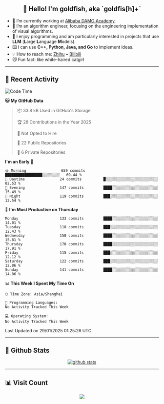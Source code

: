 
<h2 align="center">👋 Hello! I'm goldfish, aka `goldfis[h]+`</h2>

- 📍 I’m currently working at [Alibaba DAMO Academy](https://damo.alibaba.com/).  
- 🌱 I’m an algorithm engineer, focusing on the engineering implementation of visual algorithms.  
- 💬 I enjoy programming and am particularly interested in projects that use **LLM** (**L**arge **L**anguage **M**odels).   
- ⌨️ I can use **C++, Python, Java, and Go** to implement ideas.  
- 💡 How to reach me: [Zhihu](https://www.zhihu.com/people/goldfishh) • [Bilibili](https://space.bilibili.com/11349246)  
- 😼 Fun fact: like white-haired catgirl  

-------

## 🔧 Recent Activity

<!--START_SECTION:waka-->
![Code Time](http://img.shields.io/badge/Code%20Time-94%20hrs%2013%20mins-blue)

**🐱 My GitHub Data** 

> 📦 33.8 kB Used in GitHub's Storage 
 > 
> 🏆 28 Contributions in the Year 2025
 > 
> 🚫 Not Opted to Hire
 > 
> 📜 22 Public Repositories 
 > 
> 🔑 6 Private Repositories 
 > 
**I'm an Early 🐤** 

```text
🌞 Morning                659 commits         █████████████████░░░░░░░░   69.44 % 
🌆 Daytime                24 commits          █░░░░░░░░░░░░░░░░░░░░░░░░   02.53 % 
🌃 Evening                147 commits         ████░░░░░░░░░░░░░░░░░░░░░   15.49 % 
🌙 Night                  119 commits         ███░░░░░░░░░░░░░░░░░░░░░░   12.54 % 
```
📅 **I'm Most Productive on Thursday** 

```text
Monday                   133 commits         ████░░░░░░░░░░░░░░░░░░░░░   14.01 % 
Tuesday                  118 commits         ███░░░░░░░░░░░░░░░░░░░░░░   12.43 % 
Wednesday                150 commits         ████░░░░░░░░░░░░░░░░░░░░░   15.81 % 
Thursday                 170 commits         ████░░░░░░░░░░░░░░░░░░░░░   17.91 % 
Friday                   115 commits         ███░░░░░░░░░░░░░░░░░░░░░░   12.12 % 
Saturday                 122 commits         ███░░░░░░░░░░░░░░░░░░░░░░   12.86 % 
Sunday                   141 commits         ████░░░░░░░░░░░░░░░░░░░░░   14.86 % 
```


📊 **This Week I Spent My Time On** 

```text
🕑︎ Time Zone: Asia/Shanghai

💬 Programming Languages: 
No Activity Tracked This Week

💻 Operating System: 
No Activity Tracked This Week
```


 Last Updated on 29/01/2025 01:25:26 UTC
<!--END_SECTION:waka-->

-------

## 📆 Github Stats

<p align="center">
    <a href="https://github.com/anuraghazra/github-readme-stats">
      <img src="https://github-readme-stats.vercel.app/api?username=goldfishh&show_icons=true&theme=dracula" alt="github stats" />
    </a>
</p>

-------

## 📊 Visit Count

<p align="center">
  <a href="https://count.getloli.com/"><img src="https://count.getloli.com/get/@:goldfishh?theme=rule34"></a>
</p>
